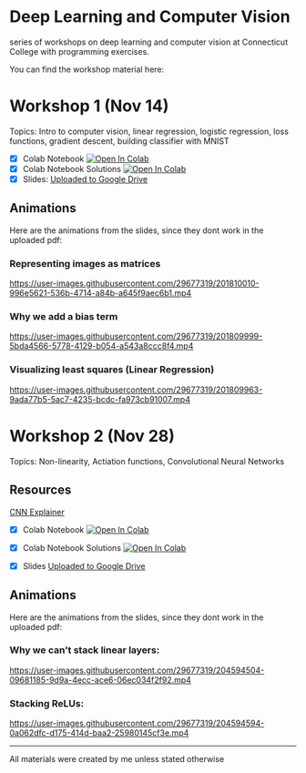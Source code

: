 # Deep Learning and Computer Vision
series of workshops on deep learning and computer vision at Connecticut College with programming exercises.

You can find the workshop material here:


# Workshop 1 (Nov 14)
Topics: Intro to computer vision, linear regression, logistic regression, loss functions, gradient descent, building classifier with MNIST
- [x] Colab Notebook [![Open In Colab](https://colab.research.google.com/assets/colab-badge.svg)](ws1.ipynb)
- [x] Colab Notebook Solutions [![Open In Colab](https://colab.research.google.com/assets/colab-badge.svg)](ws1_sol.ipynb)
- [x] Slides: [Uploaded to Google Drive](https://drive.google.com/file/d/1hZLiaKQGJvCh43zvRK9fOAY6GThVOfUW/view?usp=sharing)

## Animations
Here are the animations from the slides, since they dont work in the uploaded pdf:


### Representing images as matrices
https://user-images.githubusercontent.com/29677319/201810010-996e5621-536b-4714-a84b-a645f9aec6b1.mp4

### Why we add a bias term
https://user-images.githubusercontent.com/29677319/201809999-5bda4566-5778-4129-b054-a543a8ccc8f4.mp4

### Visualizing least squares (Linear Regression)
https://user-images.githubusercontent.com/29677319/201809963-9ada77b5-5ac7-4235-bcdc-fa973cb91007.mp4





# Workshop 2 (Nov 28)
Topics: Non-linearity, Actiation functions, Convolutional Neural Networks 

## Resources
[CNN Explainer](https://poloclub.github.io/cnn-explainer/)


- [x] Colab Notebook [![Open In Colab](https://colab.research.google.com/assets/colab-badge.svg)](ws2.ipynb)
- [x] Colab Notebook Solutions [![Open In Colab](https://colab.research.google.com/assets/colab-badge.svg)](ws2_sol.ipynb)
- [x] Slides [Uploaded to Google Drive](https://drive.google.com/file/d/1uWEB2PU_DVx_2FOozcOydBF9WhA_8tq_/view?usp=share_link)


## Animations
Here are the animations from the slides, since they dont work in the uploaded pdf:

### Why we can't stack linear layers:
https://user-images.githubusercontent.com/29677319/204594504-09681185-9d9a-4ecc-ace6-06ec034f2f92.mp4

### Stacking ReLUs:
https://user-images.githubusercontent.com/29677319/204594594-0a062dfc-d175-414d-baa2-25980145cf3e.mp4






---

All materials were created by me unless stated otherwise

